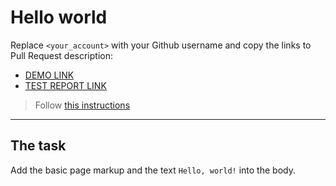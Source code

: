 # Hello world
Replace `<your_account>` with your Github username and copy the links to Pull Request description:
- [DEMO LINK](https://<kurochka-vladyslav>.github.io/layout_hello-world/)
- [TEST REPORT LINK](https://<kurochka-vladyslav>.github.io/layout_hello-world/report/html_report/)

> Follow [this instructions](https://mate-academy.github.io/layout_task-guideline/#how-to-solve-the-layout-tasks-on-github)
___

## The task
Add the basic page markup and the text `Hello, world!` into the body.
